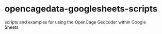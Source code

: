 # opencagedata-googlesheets-scripts
scripts and examples for using the OpenCage Geocoder within Google Sheets

